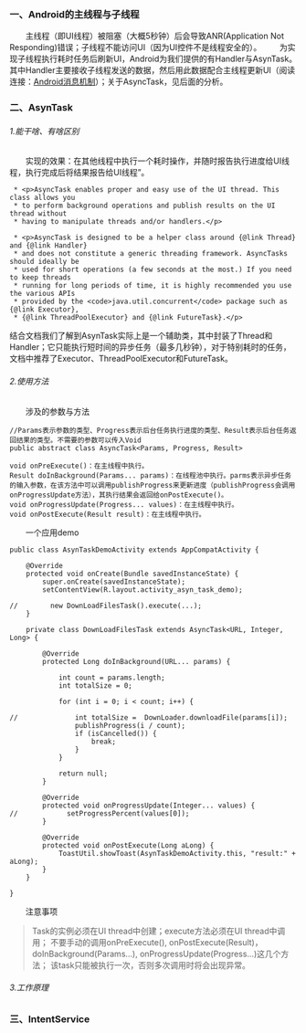 ### 一、Android的主线程与子线程
&emsp;&emsp;主线程（即UI线程）被阻塞（大概5秒钟）后会导致ANR(Application Not Responding)错误；子线程不能访问UI（因为UI控件不是线程安全的）。
&emsp;&emsp;为实现子线程执行耗时任务后刷新UI，Android为我们提供的有Handler与AsynTask。其中Handler主要接收子线程发送的数据，然后用此数据配合主线程更新UI（阅读连接：[Android消息机制](https://www.jianshu.com/p/cc977f452755)）；关于AsyncTask，见后面的分析。
### 二、AsynTask
###### 1.能干啥、有啥区别
&emsp;&emsp;实现的效果：在其他线程中执行一个耗时操作，并随时报告执行进度给UI线程，执行完成后将结果报告给UI线程”。

```
 * <p>AsyncTask enables proper and easy use of the UI thread. This class allows you
 * to perform background operations and publish results on the UI thread without
 * having to manipulate threads and/or handlers.</p>

 * <p>AsyncTask is designed to be a helper class around {@link Thread} and {@link Handler}
 * and does not constitute a generic threading framework. AsyncTasks should ideally be
 * used for short operations (a few seconds at the most.) If you need to keep threads
 * running for long periods of time, it is highly recommended you use the various APIs
 * provided by the <code>java.util.concurrent</code> package such as {@link Executor},
 * {@link ThreadPoolExecutor} and {@link FutureTask}.</p>
```
结合文档我们了解到AsynTask实际上是一个辅助类，其中封装了Thread和Handler；它只能执行短时间的异步任务（最多几秒钟），对于特别耗时的任务，文档中推荐了Executor、ThreadPoolExecutor和FutureTask。

###### 2.使用方法
&emsp;&emsp;涉及的参数与方法
```
//Params表示参数的类型、Progress表示后台任务执行进度的类型、Result表示后台任务返回结果的类型。不需要的参数可以传入Void
public abstract class AsyncTask<Params, Progress, Result>

void onPreExecute()：在主线程中执行。
Result doInBackground(Params... params)：在线程池中执行。parms表示异步任务的输入参数，在该方法中可以调用publishProgress来更新进度（publishProgress会调用onProgressUpdate方法），其执行结果会返回给onPostExecute()。
void onProgressUpdate(Progress... values)：在主线程中执行。
void onPostExecute(Result result)：在主线程中执行。
```
&emsp;&emsp;一个应用demo
```
public class AsynTaskDemoActivity extends AppCompatActivity {

    @Override
    protected void onCreate(Bundle savedInstanceState) {
        super.onCreate(savedInstanceState);
        setContentView(R.layout.activity_asyn_task_demo);

//        new DownLoadFilesTask().execute(...);
    }

    private class DownLoadFilesTask extends AsyncTask<URL, Integer, Long> {

        @Override
        protected Long doInBackground(URL... params) {

            int count = params.length;
            int totalSize = 0;

            for (int i = 0; i < count; i++) {

//              int totalSize =  DownLoader.downloadFile(params[i]);
                publishProgress(i / count);
                if (isCancelled()) {
                    break;
                }
            }

            return null;
        }

        @Override
        protected void onProgressUpdate(Integer... values) {
//            setProgressPercent(values[0]);
        }

        @Override
        protected void onPostExecute(Long aLong) {
            ToastUtil.showToast(AsynTaskDemoActivity.this, "result:" + aLong);
        }
    }

}
```
&emsp;&emsp;注意事项
>Task的实例必须在UI thread中创建；execute方法必须在UI thread中调用；
不要手动的调用onPreExecute(), onPostExecute(Result)，doInBackground(Params...), onProgressUpdate(Progress...)这几个方法；
该task只能被执行一次，否则多次调用时将会出现异常。

###### 3.工作原理

### 三、IntentService
